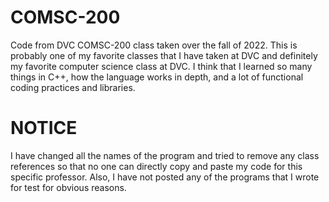 # COMSC-200
Code from DVC COMSC-200 class taken over the fall of 2022. This is probably one of my favorite classes that I have taken at DVC and definitely my favorite computer science class at DVC. I think that I learned so many things in C++, how the language works in depth, and a lot of functional coding practices and libraries.

# NOTICE
I have changed all the names of the program and tried to remove any class references so that no one can directly copy and paste my code for this specific professor. Also, I have not posted any of the programs that I wrote for test for obvious reasons.
